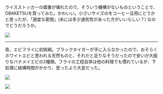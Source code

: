 ライスストッカーの蝶番が壊れたので、そういう機構がないものということで、OBAKETSUを買ってみた。かわいい。小さいサイズのをコーヒー豆用にどうかと思ったが、「適度な密閉」(米には多少通気性があった方がいいらしい？) なのでどうだろうか。

![](https://photos.old.apkas.net/medium/202406/20240613-141458.webp)

---

夜、エビフライに初挑戦。ブラックタイガーが手に入らなかったので、おそらくホワイトエビと思われる天然ものと、それだと足りなそうだったので安いが大振りなバナメイエビの2種類。フライの工程自体は他の料理でも慣れているが、下処理に結構時間がかかり、思ったより大変だった。

![](https://photos.old.apkas.net/medium/202406/20240613-192210.webp)

![](https://photos.old.apkas.net/medium/202406/20240613-203029.webp)
